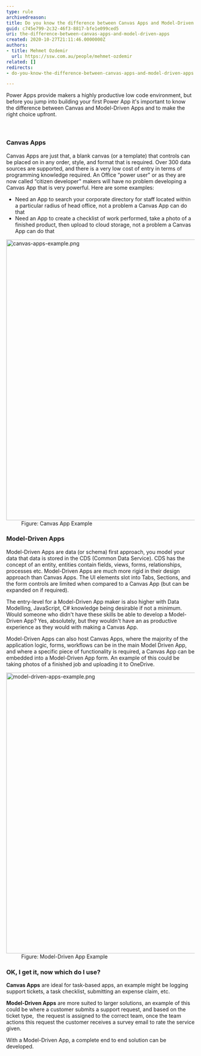 ```yaml
---
type: rule
archivedreason: 
title: Do you know the difference between Canvas Apps and Model-Driven Apps?
guid: c745e799-2c32-46f3-8817-bfe1e099ced5
uri: the-difference-between-canvas-apps-and-model-driven-apps
created: 2020-10-27T21:11:46.0000000Z
authors:
- title: Mehmet Ozdemir
  url: https://ssw.com.au/people/mehmet-ozdemir
related: []
redirects:
- do-you-know-the-difference-between-canvas-apps-and-model-driven-apps

---
```



Power Apps provide makers a highly productive low code environment, but before you jump into building your first Power App it's important to know the difference between Canvas and Model-Driven Apps and to make the right choice upfront.&#160;<br>
<br><excerpt class='endintro'></excerpt><br>
<h3 class="ssw15-rteElement-H3">​C​anvas Apps<br></h3><p>Canvas Apps are just that, a blank canvas (or a template) that controls can be placed on in any order, style, and format that is required. Over 300 data sources are supported, and there is a very low cost of entry in terms of programming knowledge required. An Office “power user&quot; or as they are now called “citizen developer&quot; makers will have no problem developing a Canvas App that is very powerful. Here are some examples&#58;&#160;</p><ul><li>Need an App to search your corporate directory for staff located within a particular radius of head office, not a problem a Canvas App can do that&#160;</li><li>Need an App to create a checklist of work performed, take a photo of a finished product, then upload to cloud storage, not a problem a Canvas App can do that&#160;</li></ul><dl class="image"><dt><img src="/PublishingImages/canvas-apps-example.png" alt="canvas-apps-example.png" style="width&#58;750px;" /></dt><dd>Figure&#58; Canvas App Example</dd></dl><h3 class="ssw15-rteElement-H3">Model-Driven Apps</h3><p>Model-Driven Apps are data (or schema) first approach, you model your data that data is stored in the CDS (Common Data Service). CDS has the concept of an entity, entities contain fields, views, forms, relationships, processes etc. Model-Driven Apps are much more rigid in their design approach than Canvas Apps. The UI elements slot into Tabs, Sections, and the form controls are limited when compared to a Canvas App (but can be expanded on if required). &#160;</p><p>The entry-level for a Model-Driven App maker is also higher with Data Modelling, JavaScript, C# knowledge being desirable if not a minimum. Would someone who didn't have these skills be able to develop a Model-Driven App? Yes, absolutely, but they wouldn't have an as productive experience as they would with making a Canvas App.&#160;</p><p>Model-Driven Apps can also host Canvas Apps, where the majority of the application logic, forms, workflows can be in the main Model Driven App, and where a specific piece of functionality is required, a Canvas App can be embedded into a Model-Driven App form. An example of this could be taking photos of a finished job and uploading it to OneDrive.&#160;</p><dl class="image"><dt><img src="/PublishingImages/model-driven-apps-example.png" alt="model-driven-apps-example.png" style="width&#58;750px;" /></dt><dd>Figure&#58; Model-Driven App Example​<br></dd></dl><h3 class="ssw15-rteElement-H3">OK, I get it, now which do I use?​<br></h3><p>
   <b>Canvas Apps</b> are ideal for task-based apps, an example might be logging support tickets, a task checklist, submitting an expense claim, etc. &#160;</p><p>
   <b>Model-Driven Apps</b> are more suited to larger solutions, an example of this could be where a customer submits a support request, and based on the ticket type,&#160; the request is assigned to the correct team, once the team actions this request the customer receives a survey email to rate the service given. &#160;</p><p>With a Model-Driven App, a complete end to end solution can be developed.<br><br></p>


